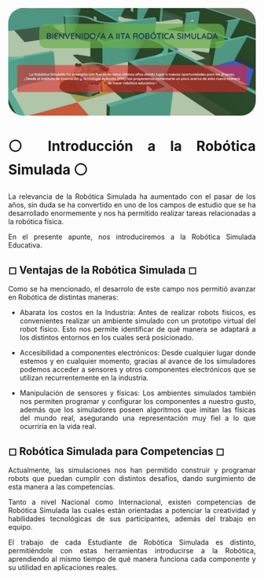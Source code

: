 <img src="media/principal.jpg" alt="Welcome-image" style="border-radius: 30px">

<div style="text-align: justify">

# ⚪ Introducción a la Robótica Simulada ⚪

La relevancia de la Robótica Simulada ha aumentado con el pasar de los años, sin duda se ha convertido en uno de los campos de estudio que se ha desarrollado enormemente y nos ha permitido realizar tareas relacionadas a la robótica física.

En el presente apunte, nos introduciremos a la Robótica Simulada Educativa.

## ◻ Ventajas de la Robótica Simulada ◻

Como se ha mencionado, el desarrolo de este campo nos permitió avanzar en Robótica de distintas maneras:

- Abarata los costos en la Industria: Antes de realizar robots físicos, es convenientes realizar un ambiente simulado con un prototipo virtual del robot físico. Esto nos permite identificar de qué manera se adaptará a los distintos entornos en los cuales será posicionado.

- Accesibilidad a componentes electrónicos: Desde cualquier lugar donde estemos y en cualquier momento, gracias al avance de los simuladores podemos acceder a sensores y otros componentes electrónicos que se utilizan recurrentemente en la industria.

- Manipulación de sensores y físicas: Los ambientes simulados también nos permiten programar y configurar los componentes a nuestro gusto, además que los simuladores poseen algoritmos que imitan las físicas del mundo real, asegurando una representación muy fiel a lo que ocurriría en la vida real.

## ◻ Robótica Simulada para Competencias ◻

Actualmente, las simulaciones nos han permitido construir y programar robots que puedan cumplir con distintos desafíos, dando surgimiento de esta manera a las competencias.

Tanto a nivel Nacional como Internacional, existen competencias de Robótica Simulada las cuales están orientadas a potenciar la creatividad y habilidades tecnológicas de sus participantes, además del trabajo en equipo.

El trabajo de cada Estudiante de Robótica Simulada es distinto, permitiéndole con estas herramientas introducirse a la Robótica, aprendiendo al mismo tiempo de qué manera funciona cada componente y su utilidad en aplicaciones reales.

</div>